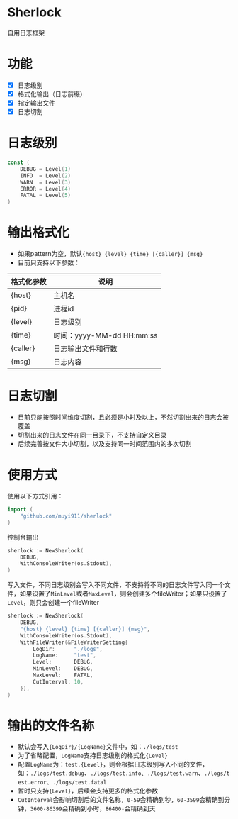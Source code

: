 # Sherlock
自用日志框架

# 功能
- [x] 日志级别 
- [x] 格式化输出（日志前缀）
- [x] 指定输出文件
- [x] 日志切割

# 日志级别
``` go
const (
    DEBUG = Level(1)
    INFO  = Level(2)
    WARN  = Level(3)
    ERROR = Level(4)
    FATAL = Level(5)
)
```

# 输出格式化
- 如果pattern为空，默认`{host} {level} {time} [{caller}] {msg}`
- 目前只支持以下参数：

| 格式化参数    | 说明                     |
|----------|------------------------|
| {host}   | 主机名                    |
| {pid}    | 进程id                   |
| {level}  | 日志级别                   |
| {time}   | 时间：yyyy-MM-dd HH:mm:ss |
| {caller} | 日志输出文件和行数              |
| {msg}    | 日志内容                   |


# 日志切割
- 目前只能按照时间维度切割，且必须是小时及以上，不然切割出来的日志会被覆盖
- 切割出来的日志文件在同一目录下，不支持自定义目录
- 后续完善按文件大小切割，以及支持同一时间范围内的多次切割

# 使用方式
使用以下方式引用：
``` go
import (
    "github.com/muyi911/sherlock"
)
```

控制台输出
``` go
sherlock := NewSherlock(
    DEBUG,
    WithConsoleWriter(os.Stdout),
)
```

写入文件，不同日志级别会写入不同文件，不支持将不同的日志文件写入同一个文件，如果设置了`MinLevel`或者`MaxLevel`，则会创建多个fileWriter；如果只设置了`Level`，则只会创建一个fileWriter
``` go
sherlock := NewSherlock(
    DEBUG,
    "{host} {level} {time} [{caller}] {msg}",
    WithConsoleWriter(os.Stdout),
    WithFileWriter(&FileWriterSetting{
        LogDir:      "./logs",
        LogName:     "test",
        Level:       DEBUG,
        MinLevel:    DEBUG,
        MaxLevel:    FATAL,
        CutInterval: 10,
    }),
)
```

# 输出的文件名称
- 默认会写入`{LogDir}/{LogName}`文件中，如：`./logs/test`
- 为了省略配置，`LogName`支持日志级别的格式化`{Level}`
- 配置`LogName`为：`test.{Level}`，则会根据日志级别写入不同的文件，如：`./logs/test.debug`、`./logs/test.info`、`./logs/test.warn`、`./logs/test.error`、`./logs/test.fatal`
- 暂时只支持`{Level}`，后续会支持更多的格式化参数
- `CutInterval`会影响切割后的文件名称，`0-59`会精确到秒，`60-3599`会精确到分钟，`3600-86399`会精确到小时，`86400-`会精确到天